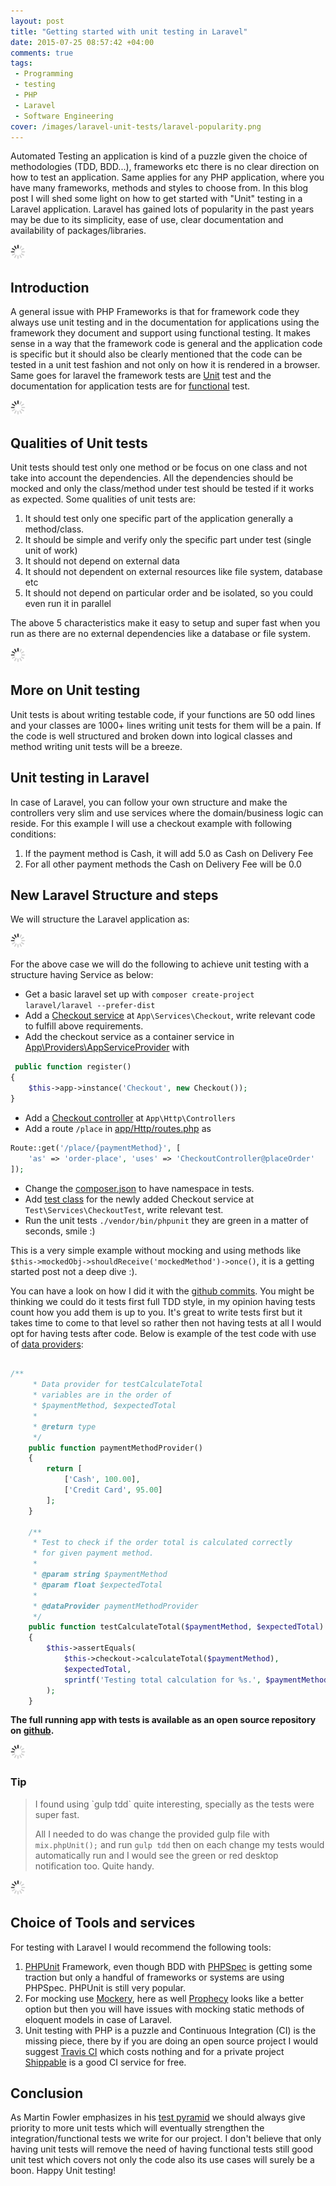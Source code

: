 ```yaml
---
layout: post
title: "Getting started with unit testing in Laravel"
date: 2015-07-25 08:57:42 +04:00
comments: true
tags: 
 - Programming
 - testing
 - PHP
 - Laravel
 - Software Engineering
cover: /images/laravel-unit-tests/laravel-popularity.png
---
```


Automated Testing an application is kind of a puzzle given the choice of methodologies (TDD, BDD...), frameworks etc
there is no clear direction on how to test an application. Same applies for any PHP application, where you have 
many frameworks, methods and styles to choose from. In this blog post I will shed some light on how to get started
with "Unit" testing in a Laravel application. Laravel has gained lots of popularity in the past years may be due to its
simplicity, ease of use, clear documentation and availability of packages/libraries. 

<img class="center" src="/images/generic/loading.gif" data-echo="/images/laravel-unit-tests/laravel-popularity.png" title="Laravel is very popular" alt="Laravel is very popular">
<!-- more -->

## Introduction 

A general issue with PHP Frameworks is that for framework code they always use unit testing and in the documentation for
applications using the framework they document and support using functional testing. It makes sense in a way that the framework
code is general and the application code is specific but it should also be clearly mentioned that the code can be 
tested in a unit test fashion and not only on how it is rendered in a browser. Same goes for laravel the framework
tests are [Unit](https://github.com/laravel/framework/blob/5.1/tests/View/ViewBladeCompilerTest.php) test and the 
documentation for application tests are for [functional](http://laravel.com/docs/5.1/testing) test.

<img class="center" src="/images/generic/loading.gif" data-echo="/images/laravel-unit-tests/laravel-testing-doc.png" title="Laravel application testing doc" alt="Laravel application testing doc">

## Qualities of Unit tests

Unit tests should test only one method or be focus on one class and not take into account the dependencies. All the
dependencies should be mocked and only the class/method under test should be tested if it works as expected. Some
qualities of unit tests are:

1. It should test only one specific part of the application generally a method/class.
1. It should be simple and verify only the specific part under test (single unit of work)
1. It should not depend on external data
1. It should not dependent on external resources like file system, database etc
1. It should not depend on particular order and be isolated, so you could even run it in parallel

The above 5 characteristics make it easy to setup and super fast when you run as there are no external dependencies
like a database or file system.

<img class="center" src="/images/generic/loading.gif" data-echo="/images/laravel-unit-tests/laravel-unit-tests.png" title="Laravel unit tests" alt="Laravel unit tests">

## More on Unit testing

Unit tests is about writing testable code, if your functions are 50 odd lines and your classes are 1000+ lines writing
unit tests for them will be a pain. If the code is well structured and broken down into logical classes and method 
writing unit tests will be a breeze. 

## Unit testing in Laravel
 
In case of Laravel, you can follow your own structure and make the controllers very slim and use services where the 
domain/business logic can reside. For this example I will use a checkout example with following conditions:

1. If the payment method is Cash, it will add 5.0 as Cash on Delivery Fee
2. For all other payment methods the Cash on Delivery Fee will be 0.0

## New Laravel Structure and steps

We will structure the Laravel application as:

<img class="center" src="/images/generic/loading.gif" data-echo="/images/laravel-unit-tests/laravel-unit-test-structure.png" title="Laravel unit test application structure" alt="Laravel unit test application structure">

For the above case we will do the following to achieve unit testing with a structure having Service as below:
 
* Get a basic laravel set up with `composer create-project laravel/laravel --prefer-dist`
* Add a [Checkout service](https://github.com/geshan/laravel-unit-test-example/blob/master/app/Services/Checkout.php) at `App\Services\Checkout`, write relevant code to fulfill above requirements.
* Add the checkout service as a container service in [App\Providers\AppServiceProvider](https://github.com/geshan/laravel-unit-test-example/blob/master/app/Providers/AppServiceProvider.php#L27) with
```php
 public function register()
{
    $this->app->instance('Checkout', new Checkout());
}
```
* Add a [Checkout controller](https://github.com/geshan/laravel-unit-test-example/blob/master/app/Http/Controllers/CheckoutController.php) at `App\Http\Controllers` 
* Add a route `/place` in [app/Http/routes.php](https://github.com/geshan/laravel-unit-test-example/blob/master/app/Http/routes.php#L19) as
```php
Route::get('/place/{paymentMethod}', [
    'as' => 'order-place', 'uses' => 'CheckoutController@placeOrder'
]);
```
* Change the [composer.json](https://github.com/geshan/laravel-unit-test-example/blob/master/composer.json#L26) to have namespace in tests.
* Add [test class](https://github.com/geshan/laravel-unit-test-example/blob/master/tests/Services/CheckoutTest.php) for the newly added Checkout service at `Test\Services\CheckoutTest`, write relevant test.
* Run the unit tests `./vendor/bin/phpunit` they are green in a matter of seconds, smile :)

This is a very simple example without mocking and using methods like `$this->mockedObj->shouldReceive('mockedMethod')->once()`, it
is a getting started post not a deep dive :).


You can have a look on how I did it with the [github commits](https://github.com/geshan/laravel-unit-test-example/commits/master). 
You might be thinking we could do it tests first full TDD style, in my opinion having tests count how you add them is
up to you. It's great to write tests first but it takes time to come to that level so rather then not having tests at 
all I would opt for having tests after code. Below is example of the test code with use of [data providers](http://bit.ly/1Fe0cwx):

```php

/**
     * Data provider for testCalculateTotal
     * variables are in the order of
     * $paymentMethod, $expectedTotal
     *
     * @return type
     */
    public function paymentMethodProvider()
    {
        return [
            ['Cash', 100.00],
            ['Credit Card', 95.00]
        ];
    }

    /**
     * Test to check if the order total is calculated correctly
     * for given payment method.
     *
     * @param string $paymentMethod
     * @param float $expectedTotal
     *
     * @dataProvider paymentMethodProvider
     */
    public function testCalculateTotal($paymentMethod, $expectedTotal)
    {
        $this->assertEquals(
            $this->checkout->calculateTotal($paymentMethod),
            $expectedTotal,
            sprintf('Testing total calculation for %s.', $paymentMethod)
        );
    }
```

**The full running app with tests is available as an open source repository on [github](https://github.com/geshan/laravel-unit-test-example/).**

<img class="center" src="/images/generic/loading.gif" data-echo="/images/laravel-unit-tests/running-laravel-app.png" title="Running Laravel app with PHP server" alt="Running Laravel app with PHP server">

### Tip

<blockquote>
I found using `gulp tdd` quite interesting, specially as the tests were super fast. 

All I needed to do was change the provided gulp file with `mix.phpUnit();` and run `gulp tdd` then on 
each change my tests would automatically run and I would see the green or red desktop notification too. Quite handy.
</blockquote>

<img class="center" src="/images/generic/loading.gif" data-echo="/images/laravel-unit-tests/tests-green-gulp.png" title="Handy gulp tdd for Laravel" alt="Handy gulp tdd for Laravel">

## Choice of Tools and services

For testing with Laravel I would recommend the following tools:

1. [PHPUnit](https://phpunit.de/) Framework, even though BDD with [PHPSpec](http://www.phpspec.net) is getting some 
traction but only a handful of frameworks or systems are using PHPSpec. PHPUnit is still very popular.
1. For mocking use [Mockery](https://github.com/padraic/mockery), here as well [Prophecy](https://github.com/phpspec/prophecy)
looks like a better option but then you will have issues with mocking static methods of eloquent models in case of Laravel.
1. Unit testing with PHP is a puzzle and Continuous Integration (CI) is the missing piece, there by if you are doing
an open source project I would suggest [Travis CI](https://travis-ci.org/) which costs nothing and for a private project 
[Shippable](http://shippable.com) is a good CI service for free.


## Conclusion

As Martin Fowler emphasizes in his [test pyramid](http://martinfowler.com/bliki/TestPyramid.html) we should always give
priority to more unit tests which will eventually strengthen the integration/functional tests we write for our project.
I don't believe that only having unit tests will remove the need of having functional tests still good unit test which 
covers not only the code also its use cases will surely be a boon. Happy Unit testing!
